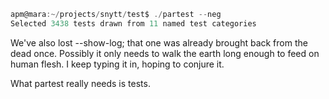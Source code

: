 ```scala
apm@mara:~/projects/snytt/test$ ./partest --neg
Selected 3438 tests drawn from 11 named test categories
```

We've also lost --show-log; that one was already brought back from the dead once. Possibly it only needs to walk the earth long enough to feed on human flesh.  I keep typing it in, hoping to conjure it.

What partest really needs is tests.
